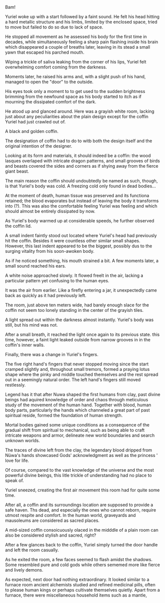 Bam!

Yuriel woke up with a start followed by a faint sound. He felt his head hitting a hard metallic structure and his limbs, limited by the enclosed space, tried to move but failed to do so due to lack of space.

He stopped all movement as he assessed his body for the first time in decades, while simultaneously feeling a sharp pain flashing inside his brain which disappeared a couple of breaths later, leaving in its stead a small yawn that escaped his parched mouth. 

Wiping a trickle of saliva leaking from the corner of his lips, Yuriel felt overwhelming comfort coming from the darkness.

Moments later, he raised his arms and, with a slight push of his hand, managed to open the "door" to the outside.

His eyes took only a moment to to get used to the sudden brightness brimming from the newfound space as his body started to itch as if mourning the dissipated comfort of the dark. 

He atood up and glanced around. Here was a grayish white room, lacking just about any peculiarities about the plain design except for the coffin Yuriel had just crawled out of.

A black and golden coffin. 

The designation of coffin had to do to witb both the design itself and the original intention of the designer. 

Looking at its form and materials, it should indeed be a coffin: the wood lasques overlaped with intricate dragon patterns, and small grooves of birds and beasts covered the sides and corners as if shying away from the fierce giant beast.

The main reason the coffin should undoubtedly be named as such, though, is that Yuriel's body was cold. A freezing cold only found in dead bodies... 

At the moment of death, human tissue was preserved and its functiona retained; the blood evaporates but instead of leaving the body it transforms into (?). This was also the comfortable feeling Yuriel was feeling and which should almost be entirely dissipated by now.

As Yuriel's body warmed up at considerable speeds, he further observed the coffin lid. 

A small indent faintly stood out located where Yuriel's head had previously hit the coffin. Besides it were countless other similar small shapes. However, this last indent appeared to be the biggest, possibly dus to the surging vitality from his soon-awoken body.

As if he noticed something, his mouth strained a bit. A few moments later, a small sound reached his ears. 

A white noise approached slowly. It flowed freelt in the air, lacking a particular pattern yet confusing to the human eyes.

It was the air from earlier. Like a firefly entering a jar, it unexpectedly came back as quickly as it had previously left.

The room, just above ten meters wide, had barely enough slace for the coffin not seem too lonely standing in the center of the grayish tiles.

A light spread out within the darkness almost instantly. Yuriel's body was still, but his mind was not.

After a small breath, it reached the light once again to its previous state. this time, however, a faint light leaked outside from narrow grooves in in the coffin's inner walls.

Finally, there was a change in Yuriel's fingers. 

The five right hand's fingers that never stopped moving since the start cramped slightly and, throughout small tremors, formed a praying lotus shape where the pinky and middle touched themselves and the rest spread out in a seemingly natural order.  The left hand's fingers still moved restlessly.

Legend has it that after Nuwa shaped the first humans from clay, past divine beings had aquired knowledge of order and chaos through meticulous study of the movement of the human hand. Together with blood, human body parts, particularly the hands which channeled a great part of past spiritual reside, formed the foundation of human strength.

Mortal bodies gained some unique conditions as a consequence of the gradual shift from spiritual to mechanical, such as being able to craft intricate weapons and armor, delineate new world boundaries and search unknown worlds.

The traces of divine left from the clay, the legendary blood dripped from Nüwa's hands showcased Gods' acknowledgment as well as the princess ' love for life. 

Of course, compared to the vast knowledge of the universe and the most powerful divine beings, this litle trickle of understanding had no place to speak of.

Yuriel sneezed, creating the first air movement this room had for quite some time.

After all, a coffin and its surroundings location are supposed to provide a safe haven. Ths dead, and especially the ones who cannot reborn, require utmost respite and comfort. In the human world, graveyards and mausoleums are considered as sacred places.

A mid-sized coffin consoicuously olaced in the midddle of a plain room can also be considered stylish and sacred, right?

After a few glances back to the coffin, Yuriel simply turned the door handle and left the room casually.

As he exited the room, a few faces seemed to flash amidst the shadows. Some resembled pure and cold gods while others sememed more like fierce and lively demons.

As expected, next door had nothing extraordinary. It looked similar to a furnace room ancient alchemists studied and refined medicinal pills, often to please human kings or perhaps cultivate themselves quietly. Apart from a furnace, there were  miscellaneous household items such as a mantle, 

